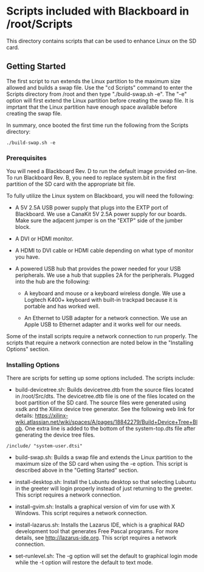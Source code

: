 # Scripts included with Blackboard in /root/Scripts

This directory contains scripts that can be used to enhance Linux on the SD card.  

## Getting Started

The first script to run extends the Linux partition to the maximum size allowed and builds a swap file.  Use the "cd Scripts" command to enter the Scripts directory from /root and then type "./build-swap.sh -e".  The "-e" option will first extend the Linux partition before creating the swap file.  It is imprtant that the Linux partition have enough space available before creating the swap file.

In summary, once booted the first time run the following from the Scripts directory:

```
./build-swap.sh -e
```

### Prerequisites

You will need a Blackboard Rev. D to run the default image provided on-line.  To run Blackboard Rev. B, you need to replace system.bit in the first partition of the SD card with the appropriate bit file.

To fully utilize the Linux system on Blackboard, you will need the following:

 * A 5V 2.5A USB power supply that plugs into the EXTP port of Blackboard.  We use a CanaKit 5V 2.5A power supply for our boards.  Make sure the adjacent jumper is on the "EXTP" side of the jumber block.

 * A DVI or HDMI monitor.

 * A HDMI to DVI cable or HDMI cable depending on what type of monitor you have.

 * A powered USB hub that provides the power needed for your USB peripherals.  We use a hub that supplies 2A for the peripherals.  Plugged into the hub are the following:

   * A keyboard and mouse or a keyboard wireless dongle.  We use a Logitech K400+ keyboard with built-in trackpad because it is portable and has worked well.

   * An Ethernet to USB adapter for a network connection.  We use an Apple USB to Ethernet adapter and it works well for our needs.

Some of the install scripts require a network connection to run properly.  The scripts that require a network connection are noted below in the "Installing Options" section.


### Installing Options

There are scripts for setting up some options included.  The scripts include:

 * build-devicetree.sh: Builds devicetree.dtb from the source files located in /root/Src/dts.  The devicetree.dtb file is one of the files located on the boot partition of the SD card.  The source files were generated using xsdk and the Xilinx device tree generator.  See the following web link for details: <https://xilinx-wiki.atlassian.net/wiki/spaces/A/pages/18842279/Build+Device+Tree+Blob>.  One extra line is added to the bottom of the system-top.dts file after generating the device tree files.

```
/include/ "system-user.dtsi"
```

 * build-swap.sh: Builds a swap file and extends the Linux partition to the maximum size of the SD card when using the -e option.  This script is described above in the "Getting Started" section.

 * install-desktop.sh: Install the Lubuntu desktop so that selecting Lubuntu in the greeter will login properly instead of just returning to the greeter.  This script requires a network connection.

 * install-gvim.sh: Installs a graphical version of vim for use with X Windows.  This script requires a network connection.

 * install-lazarus.sh: Installs the Lazarus IDE, which is a graphical RAD development tool that generates Free Pascal programs.  For more details, see <http://lazarus-ide.org>.  This script requires a network connection.

 * set-runlevel.sh: The -g option will set the default to graphical login mode while the -t option will restore the default to text mode.

